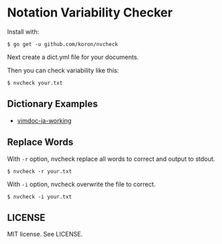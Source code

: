# Notation Variability Checker

Install with:

    $ go get -u github.com/koron/nvcheck

Next create a dict.yml file for your documents.

Then you can check variability like this:

    $ nvcheck your.txt

## Dictionary Examples

*   [vimdoc-ja-working](https://github.com/vim-jp/vimdoc-ja-working/blob/master/dict.yml)

## Replace Words

With `-r` option, nvcheck replace all words to correct and output to stdout.

    $ nvcheck -r your.txt

With `-i` option, nvcheck overwrite the file to correct.

    $ nvcheck -i your.txt

## LICENSE

MIT license.  See LICENSE.
